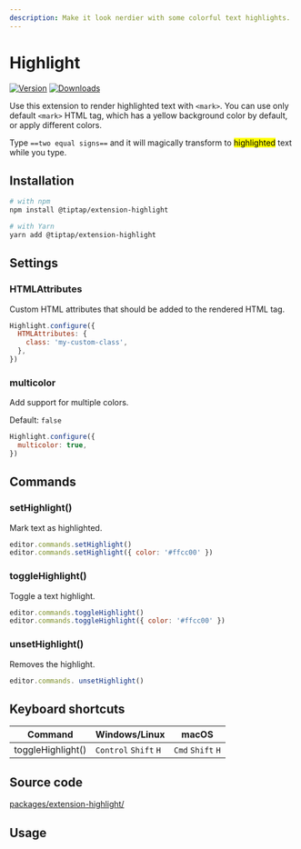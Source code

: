 ```yaml
---
description: Make it look nerdier with some colorful text highlights.
---
```


# Highlight
[![Version](https://img.shields.io/npm/v/@tiptap/extension-highlight.svg?label=version)](https://www.npmjs.com/package/@tiptap/extension-highlight)
[![Downloads](https://img.shields.io/npm/dm/@tiptap/extension-highlight.svg)](https://npmcharts.com/compare/@tiptap/extension-highlight?minimal=true)

Use this extension to render highlighted text with `<mark>`. You can use only default `<mark>` HTML tag, which has a yellow background color by default, or apply different colors.

Type `==two equal signs==` and it will magically transform to <mark>highlighted</mark> text while you type.

## Installation
```bash
# with npm
npm install @tiptap/extension-highlight

# with Yarn
yarn add @tiptap/extension-highlight
```

## Settings

### HTMLAttributes
Custom HTML attributes that should be added to the rendered HTML tag.

```js
Highlight.configure({
  HTMLAttributes: {
    class: 'my-custom-class',
  },
})
```

### multicolor
Add support for multiple colors.

Default: `false`

```js
Highlight.configure({
  multicolor: true,
})
```

## Commands

### setHighlight()
Mark text as highlighted.

```js
editor.commands.setHighlight()
editor.commands.setHighlight({ color: '#ffcc00' })
```

### toggleHighlight()
Toggle a text highlight.

```js
editor.commands.toggleHighlight()
editor.commands.toggleHighlight({ color: '#ffcc00' })
```

### unsetHighlight()
 Removes the highlight.

```js
editor.commands. unsetHighlight()
```


## Keyboard shortcuts
| Command           | Windows/Linux                   | macOS                       |
| ----------------- | ------------------------------- | --------------------------- |
| toggleHighlight() | `Control`&nbsp;`Shift`&nbsp;`H` | `Cmd`&nbsp;`Shift`&nbsp;`H` |

## Source code
[packages/extension-highlight/](https://github.com/ueberdosis/tiptap/blob/main/packages/extension-highlight/)

## Usage
<tiptap-demo name="Marks/Highlight"></tiptap-demo>
